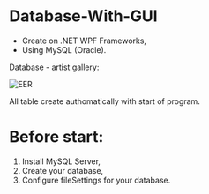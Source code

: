 # Database-With-GUI

- Create on .NET WPF Frameworks,
- Using MySQL (Oracle).

Database - artist gallery:

![EER](https://github.com/bread133/Datebase-with-GUI/assets/76678991/268e2694-7998-4f1f-9905-482548d13a41)

All table create authomatically with start of program.

# Before start:
1. Install MySQL Server,
2. Create your database,
3. Configure fileSettings for your database.
